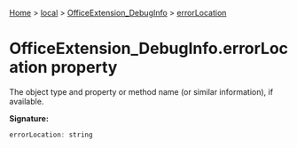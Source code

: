 [Home](./index) &gt; [local](local.md) &gt; [OfficeExtension\_DebugInfo](local.officeextension_debuginfo.md) &gt; [errorLocation](local.officeextension_debuginfo.errorlocation.md)

# OfficeExtension\_DebugInfo.errorLocation property

The object type and property or method name (or similar information), if available.

**Signature:**
```javascript
errorLocation: string
```
